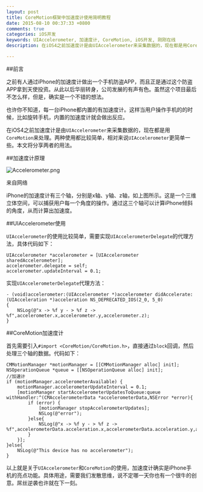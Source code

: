 ```yaml
---
layout: post
title: CoreMotion框架中加速度计使用简明教程
date: 2015-08-10 00:37:33 +0800
comments: true
categories: iOS开发
keywords: UIAccelerometer, 加速度计, CoreMotion, iOS开发, 刚刚在线
description: 在iOS4之前加速度计是由UIAccelerometer来采集数据的，现在都是用CoreMotion来处理。两种使用都比较简单，相对来说UIAccelerometer更简单一些。本文将分享两者的用法。

---
```

##前言

之前有人通过iPhone的加速度计做出一个手机防盗APP，而且正是通过这个防盗APP拿到天使投资。从此以后华丽转身，公司发展的有声有色。虽然这个项目最后不怎么样，但是，确实是一个不错的想法。

也许你不知道，每一台iPhone都内置的有加速度计。这样当用户操作手机的的时候，比如旋转手机，内置的加速度计就会做出反应。

在iOS4之前加速度计是由`UIAccelerometer`来采集数据的，现在都是用`CoreMotion`来处理。两种使用都比较简单，相对来说`UIAccelerometer`更简单一些。本文将分享两者的用法。

<!--more-->

##加速度计原理

![Accelerometer.png](http://images.90159.com/08/Accelerometer.png)

来自网络

iPhone的加速度计有三个轴，分别是x轴、y轴、z轴，如上图所示。这是一个三维立体空间，可以捕获用户每一个角度的操作。通过这三个轴可以计算iPhone倾斜的角度，从而计算出加速度。

##UIAccelerometer使用

`UIAccelerometer`的使用比较简单，需要实现`UIAccelerometerDelegate`的代理方法，具体代码如下：

    UIAccelerometer *accelerometer = [UIAccelerometer sharedAccelerometer];
    accelerometer.delegate = self;
    accelerometer.updateInterval = 0.1;
    
实现`UIAccelerometerDelegate`代理方法：

	- (void)accelerometer:(UIAccelerometer *)accelerometer didAccelerate:(UIAcceleration *)acceleration NS_DEPRECATED_IOS(2_0, 5_0)
	{
	    NSLog(@"x -> %f y - > %f z -> %f",accelerometer.x,accelerometer.y,accelerometer.z);
	}

##CoreMotion加速度计

首先需要引入`#import <CoreMotion/CoreMotion.h>`，直接通过`block`回调，然后处理三个轴的数据。代码如下：

	CMMotionManager *motionManager = [[CMMotionManager alloc] init];
    NSOperationQueue *queue = [[NSOperationQueue alloc] init];
    //加速计
    if (motionManager.accelerometerAvailable) {
        motionManager.accelerometerUpdateInterval = 0.1;
        [motionManager startAccelerometerUpdatesToQueue:queue withHandler:^(CMAccelerometerData *accelerometerData,NSError *error){
            if (error) {
                [motionManager stopAccelerometerUpdates];
                NSLog(@"error");
            }else{
                NSLog(@"x -> %f y - > %f z -> %f",accelerometerData.acceleration.x,accelerometerData.acceleration.y,accelerometerData.acceleration.z);
            }
        }];
    }else{
        NSLog(@"This device has no accelerometer");
    }
    
以上就是关于`UIAccelerometer`和`CoreMotion`的使用，加速度计确实是iPhone手机的亮点功能。具体用途，需要我们发散思维，说不定哪一天你也有一个很牛的创意。屌丝逆袭也许就在下一刻。


